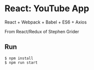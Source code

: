 # React: YouTube App
React + Webpack + Babel + ES6 + Axios

From React/Redux of Stephen Grider

## Run
```
$ npm install
$ npm run start
```
